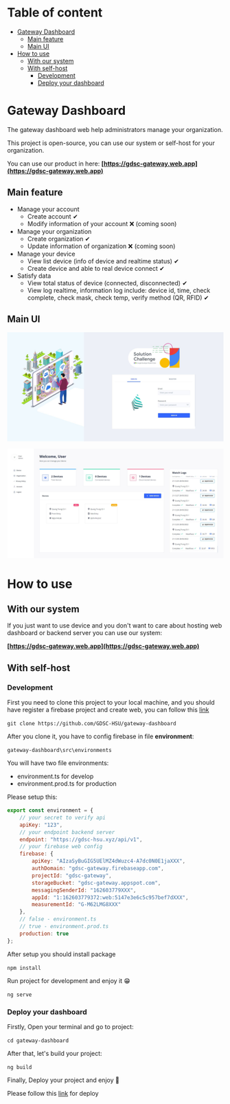 # Table of content
- [Gateway Dashboard](#gateway-dashboard)
  - [Main feature](#main-feature)
  - [Main UI](#main-ui)
- [How to use](#how-to-use)
  - [With our system](#with-our-system)
  - [With self-host](#with-self-host)
    - [Development](#development)
    - [Deploy your dashboard](#deploy-your-dashboard)

# Gateway Dashboard 

The gateway dashboard web help administrators manage your organization.

This project is open-source, you can use our system or self-host for your organization.

You can use our product in here: **[https://gdsc-gateway.web.app](https://gdsc-gateway.web.app)**


## Main feature

* Manage your account
    * Create account ✔
    * Modify information of your account ❌ (coming soon)
* Manage your organization
    * Create organization ✔
    * Update information of organization ❌ (coming soon)
* Manage your device
    * View list device (info of device and realtime status) ✔
    * Create device and able to real device connect ✔
* Satisfy data
    * View total status of device (connected, disconnected) ✔
    * View log realtime, information log include: device id, time, check complete, check mask, check temp, verify method (QR, RFID) ✔ 

## Main UI
![Login](docs/img/login.JPG)

![Dashboard](docs/img/dashboard.JPG) 

# How to use

## With our system

If you just want to use device and you don't want to care about hosting web dashboard or backend server you can use our system:

**[https://gdsc-gateway.web.app](https://gdsc-gateway.web.app)**
## With self-host
### Development

First you need to clone this project to your local machine, and you should have register a firebase project and create web, you can follow this [link]( https://firebase.google.com/docs/web/setup?authuser=0&hl=en)


```git clone https://github.com/GDSC-HSU/gateway-dashboard``` 

After you clone it, you have to config firebase in file **environment**: 

```gateway-dashboard\src\environments```

You will have two file environments:
* environment.ts for develop
* environment.prod.ts for production

Please setup this:

```javascript
export const environment = {
    // your secret to verify api
    apiKey: "123",
    // your endpoint backend server
    endpoint: "https://gdsc-hsu.xyz/api/v1",
    // your firebase web config
    firebase: {
        apiKey: "AIzaSyBuGIG5UElMZ4dWuzc4-A7dc0N0E1jaXXX",
        authDomain: "gdsc-gateway.firebaseapp.com",
        projectId: "gdsc-gateway",
        storageBucket: "gdsc-gateway.appspot.com",
        messagingSenderId: "162603779XXX",
        appId: "1:162603779372:web:5147e3e6c5c957bef7dXXX",
        measurementId: "G-M62LMG8XXX"
    },
    // false - environment.ts
    // true - environment.prod.ts
    production: true
};
```
After setup you should install package

```npm install```

Run project for development and enjoy it 😁

```ng serve```



### Deploy your dashboard

Firstly, Open your terminal and go to project:

```cd gateway-dashboard```

After that, let's build your project:

```ng build```

Finally, Deploy your project and enjoy 🤩

Please follow this [link](https://angular.io/guide/deployment) for deploy

